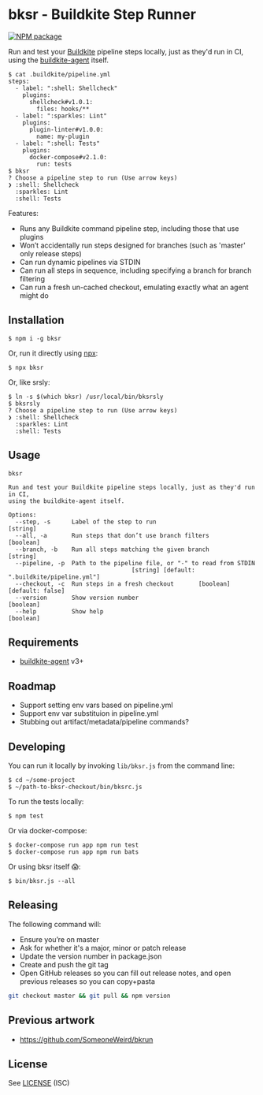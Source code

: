 # bksr - Buildkite Step Runner

[![NPM package](https://img.shields.io/npm/v/bksr.svg)](https://www.npmjs.com/package/bksr)

Run and test your [Buildkite](https://buildkite.com/) pipeline steps locally, just as they'd run in CI,
using the [buildkite-agent](https://buildkite.com/docs/agent) itself.

```
$ cat .buildkite/pipeline.yml 
steps:
  - label: ":shell: Shellcheck"
    plugins:
      shellcheck#v1.0.1:
        files: hooks/**
  - label: ":sparkles: Lint"
    plugins:
      plugin-linter#v1.0.0:
        name: my-plugin
  - label: ":shell: Tests"
    plugins:
      docker-compose#v2.1.0:
        run: tests
$ bksr
? Choose a pipeline step to run (Use arrow keys)
❯ :shell: Shellcheck
  :sparkles: Lint
  :shell: Tests
```

Features:

* Runs any Buildkite command pipeline step, including those that use plugins
* Won’t accidentally run steps designed for branches (such as 'master' only release steps)
* Can run dynamic pipelines via STDIN
* Can run all steps in sequence, including specifying a branch for branch filtering
* Can run a fresh un-cached checkout, emulating exactly what an agent might do

## Installation

```
$ npm i -g bksr
```

Or, run it directly using [npx](https://github.com/zkat/npx):

```
$ npx bksr
```

Or, like srsly:

```
$ ln -s $(which bksr) /usr/local/bin/bksrsly
$ bksrsly
? Choose a pipeline step to run (Use arrow keys)
❯ :shell: Shellcheck
  :sparkles: Lint
  :shell: Tests
```

## Usage

```
bksr

Run and test your Buildkite pipeline steps locally, just as they'd run in CI,
using the buildkite-agent itself.

Options:
  --step, -s      Label of the step to run                              [string]
  --all, -a       Run steps that don’t use branch filters              [boolean]
  --branch, -b    Run all steps matching the given branch               [string]
  --pipeline, -p  Path to the pipeline file, or "-" to read from STDIN
                                   [string] [default: ".buildkite/pipeline.yml"]
  --checkout, -c  Run steps in a fresh checkout       [boolean] [default: false]
  --version       Show version number                                  [boolean]
  --help          Show help                                            [boolean]
```

## Requirements

* [buildkite-agent](https://buildkite.com/docs/agent) v3+

## Roadmap

* Support setting env vars based on pipeline.yml
* Support env var substituion in pipeline.yml
* Stubbing out artifact/metadata/pipeline commands?

## Developing

You can run it locally by invoking `lib/bksr.js` from the command line:

```
$ cd ~/some-project
$ ~/path-to-bksr-checkout/bin/bksrc.js
```

To run the tests locally:

```
$ npm test
```

Or via docker-compose:

```
$ docker-compose run app npm run test
$ docker-compose run app npm run bats
```

Or using bksr itself 😱:

```
$ bin/bksr.js --all
```

## Releasing

The following command will:

* Ensure you’re on master
* Ask for whether it's a major, minor or patch release
* Update the version number in package.json
* Create and push the git tag
* Open GitHub releases so you can fill out release notes, and open previous
  releases so you can copy+pasta

```bash
git checkout master && git pull && npm version
```

## Previous artwork

* https://github.com/SomeoneWeird/bkrun

## License

See [LICENSE](LICENSE) (ISC)